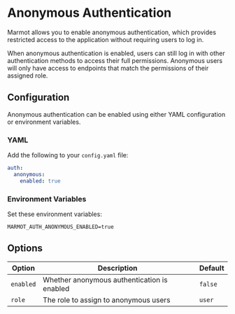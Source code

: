# Anonymous Authentication

Marmot allows you to enable anonymous authentication, which provides restricted access to the application without requiring users to log in.

When anonymous authentication is enabled, users can still log in with other authentication methods to access their full permissions. Anonymous users will only have access to endpoints that match the permissions of their assigned role.

## Configuration

Anonymous authentication can be enabled using either YAML configuration or environment variables.

### YAML

Add the following to your `config.yaml` file:

```yaml
auth:
  anonymous:
    enabled: true
```

### Environment Variables

Set these environment variables:

```
MARMOT_AUTH_ANONYMOUS_ENABLED=true
```

## Options

| Option    | Description                                 | Default |
| --------- | ------------------------------------------- | ------- |
| `enabled` | Whether anonymous authentication is enabled | `false` |
| `role`    | The role to assign to anonymous users       | `user`  |

